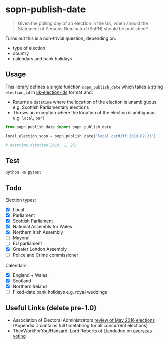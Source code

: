# sopn-publish-date

> Given the polling day of an election in the UK, when should the Statement of Persons Nominated (SoPN) should be published?

Turns out this is a non-trivial question, depending on:

- type of election
- country
- calendars and bank holidays

## Usage

This library defines a single function `sopn_publish_date` which takes a string `election_id` in [uk-election-ids](https://elections.democracyclub.org.uk/reference_definition/) format and:

* Returns a `datetime` where the location of the election is unambiguous e.g. Scottish Parliamentary elections
* Throws an exception where the location of the election is ambiguous e.g. `local`, `parl`

```python
from sopn_publish_date import sopn_publish_date

local_election_sopn = sopn_publish_date('local.cardiff.2019-02-21')

# datetime.datetime(2019, 1, 25)
```

## Test

`python -m pytest`

## Todo

Election types:

 - [x] Local
 - [x] Parliament
 - [x] Scottish Parliament
 - [x] National Assembly for Wales
 - [x] Northern Irish Assembly
 - [ ] Mayoral
 - [ ] EU parliament
 - [x] Greater London Assembly
 - [ ] Police and Crime commissioner
 
Calendars:
 - [x] England + Wales
 - [x] Scotland
 - [x] Northern Ireland
 - [ ] Fixed-date bank holidays e.g. royal weddings

## Useful Links (delete pre-1.0)

 * Association of Electoral Administrators [review of May 2016 elections](https://www.aea-elections.co.uk/wp-content/uploads/2016/09/aea-rep-2016-pushed-to-the-absolute-limit-the-electoral-year-never-to-forget-with-links.pdf) (Appendix D contains full timetabling for all concurrent elections)
 * TheyWorkForYou/Hansard: Lord Roberts of Llandudno on [overseas voting](https://www.theyworkforyou.com/lords/?id=2011-03-02a.1127.0)
 
 